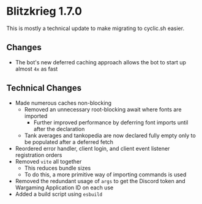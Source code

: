 # Blitzkrieg 1.7.0

This is mostly a technical update to make migrating to cyclic.sh easier.

## Changes

- The bot's new deferred caching approach allows the bot to start up almost `4x` as fast

## Technical Changes

- Made numerous caches non-blocking
  - Removed an unnecessary root-blocking await where fonts are imported
    - Further improved performance by deferring font imports until after the declaration
  - Tank averages and tankopedia are now declared fully empty only to be populated after a deferred fetch
- Reordered error handler, client login, and client event listener registration orders
- Removed `vite` all together
  - This reduces bundle sizes
  - To do this, a more primitive way of importing commands is used
- Removed the redundant usage of `args` to get the Discord token and Wargaming Application ID on each use
- Added a build script using `esbuild`
